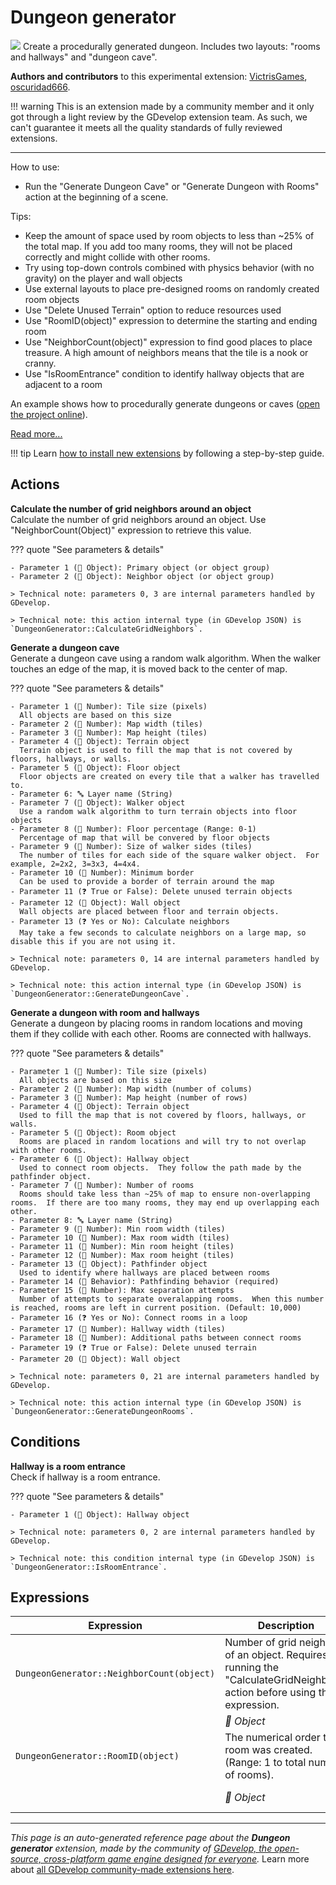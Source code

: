 # Dungeon generator

<img src="https://resources.gdevelop-app.com/assets/Icons/sitemap.svg" class="extension-icon"></img>
Create a procedurally generated dungeon.  Includes two layouts: "rooms and hallways" and "dungeon cave".

**Authors and contributors** to this experimental extension: [VictrisGames](https://gd.games/VictrisGames), [oscuridad666](https://gd.games/oscuridad666).

!!! warning
    This is an extension made by a community member and it only got through a
    light review by the GDevelop extension team. As such, we can't guarantee it
    meets all the quality standards of fully reviewed extensions.

---

How to use:

- Run the "Generate Dungeon Cave" or "Generate Dungeon with Rooms" action at the beginning of a scene.

Tips:

- Keep the amount of space used by room objects to less than ~25% of the total map.  If you add too many rooms, they will not be placed correctly and might collide with other rooms.
- Try using top-down controls combined with physics behavior (with no gravity) on the player and wall objects
- Use external layouts to place pre-designed rooms on randomly created room objects
- Use "Delete Unused Terrain" option to reduce resources used
- Use "RoomID(object)" expression to determine the starting and ending room
- Use "NeighborCount(object)" expression to find good places to place treasure.  A high amount of neighbors means that the tile is a nook or cranny.
- Use "IsRoomEntrance" condition to identify hallway objects that are adjacent to a room

An example shows how to procedurally generate dungeons or caves ([open the project online](https://editor.gdevelop.io/?project=example://dungeon-generator)).

[Read more...](https://victrisgames.itch.io/extension-dungeon-generator)

!!! tip
    Learn [how to install new extensions](/gdevelop5/extensions/search) by following a step-by-step guide.

## Actions

**Calculate the number of grid neighbors around an object**  
Calculate the number of grid neighbors around an object.  Use "NeighborCount(Object)" expression to retrieve this value.

??? quote "See parameters & details"

    - Parameter 1 (👾 Object): Primary object (or object group)
    - Parameter 2 (👾 Object): Neighbor object (or object group)

    > Technical note: parameters 0, 3 are internal parameters handled by GDevelop.

    > Technical note: this action internal type (in GDevelop JSON) is `DungeonGenerator::CalculateGridNeighbors`.

**Generate a dungeon cave**  
Generate a dungeon cave using a random walk algorithm.  When the walker touches an edge of the map, it is moved back to the center of map.

??? quote "See parameters & details"

    - Parameter 1 (🔢 Number): Tile size (pixels)
      All objects are based on this size
    - Parameter 2 (🔢 Number): Map width (tiles)
    - Parameter 3 (🔢 Number): Map height (tiles)
    - Parameter 4 (👾 Object): Terrain object
      Terrain object is used to fill the map that is not covered by floors, hallways, or walls.
    - Parameter 5 (👾 Object): Floor object
      Floor objects are created on every tile that a walker has travelled to.
    - Parameter 6: 🔤 Layer name (String)
    - Parameter 7 (👾 Object): Walker object
      Use a random walk algorithm to turn terrain objects into floor objects
    - Parameter 8 (🔢 Number): Floor percentage (Range: 0-1)
      Percentage of map that will be convered by floor objects
    - Parameter 9 (🔢 Number): Size of walker sides (tiles)
      The number of tiles for each side of the square walker object.  For example, 2=2x2, 3=3x3, 4=4x4.
    - Parameter 10 (🔢 Number): Minimum border
      Can be used to provide a border of terrain around the map
    - Parameter 11 (❓ True or False): Delete unused terrain objects
    - Parameter 12 (👾 Object): Wall object
      Wall objects are placed between floor and terrain objects.
    - Parameter 13 (❓ Yes or No): Calculate neighbors
      May take a few seconds to calculate neighbors on a large map, so disable this if you are not using it.

    > Technical note: parameters 0, 14 are internal parameters handled by GDevelop.

    > Technical note: this action internal type (in GDevelop JSON) is `DungeonGenerator::GenerateDungeonCave`.

**Generate a dungeon with room and hallways**  
Generate a dungeon by placing rooms in random locations and moving them if they collide with each other.  Rooms are connected with hallways.

??? quote "See parameters & details"

    - Parameter 1 (🔢 Number): Tile size (pixels)
      All objects are based on this size
    - Parameter 2 (🔢 Number): Map width (number of colums)
    - Parameter 3 (🔢 Number): Map height (number of rows)
    - Parameter 4 (👾 Object): Terrain object
      Used to fill the map that is not covered by floors, hallways, or walls.
    - Parameter 5 (👾 Object): Room object
      Rooms are placed in random locations and will try to not overlap with other rooms. 
    - Parameter 6 (👾 Object): Hallway object
      Used to connect room objects.  They follow the path made by the pathfinder object.
    - Parameter 7 (🔢 Number): Number of rooms
      Rooms should take less than ~25% of map to ensure non-overlapping rooms.  If there are too many rooms, they may end up overlapping each other.
    - Parameter 8: 🔤 Layer name (String)
    - Parameter 9 (🔢 Number): Min room width (tiles)
    - Parameter 10 (🔢 Number): Max room width (tiles)
    - Parameter 11 (🔢 Number): Min room height (tiles)
    - Parameter 12 (🔢 Number): Max room height (tiles)
    - Parameter 13 (👾 Object): Pathfinder object
      Used to identify where hallways are placed between rooms
    - Parameter 14 (🧩 Behavior): Pathfinding behavior (required)
    - Parameter 15 (🔢 Number): Max separation attempts
      Number of attempts to separate overalapping rooms.  When this number is reached, rooms are left in current position. (Default: 10,000)
    - Parameter 16 (❓ Yes or No): Connect rooms in a loop
    - Parameter 17 (🔢 Number): Hallway width (tiles)
    - Parameter 18 (🔢 Number): Additional paths between connect rooms
    - Parameter 19 (❓ True or False): Delete unused terrain
    - Parameter 20 (👾 Object): Wall object

    > Technical note: parameters 0, 21 are internal parameters handled by GDevelop.

    > Technical note: this action internal type (in GDevelop JSON) is `DungeonGenerator::GenerateDungeonRooms`.

## Conditions

**Hallway is a room entrance**  
Check if hallway is a room entrance.

??? quote "See parameters & details"

    - Parameter 1 (👾 Object): Hallway object

    > Technical note: parameters 0, 2 are internal parameters handled by GDevelop.

    > Technical note: this condition internal type (in GDevelop JSON) is `DungeonGenerator::IsRoomEntrance`.

## Expressions

| Expression | Description |  |
|-----|-----|-----|
| `DungeonGenerator::NeighborCount(object)` | Number of grid neighbors of an object.  Requires running the "CalculateGridNeighbors" action before using this expression. ||
| | _👾 Object_ | Object |
| `DungeonGenerator::RoomID(object)` | The numerical order this room was created.  (Range: 1 to total number of rooms). ||
| | _👾 Object_ | Room object |


---

*This page is an auto-generated reference page about the **Dungeon generator** extension, made by the community of [GDevelop, the open-source, cross-platform game engine designed for everyone](https://gdevelop.io/).* Learn more about [all GDevelop community-made extensions here](/gdevelop5/extensions).